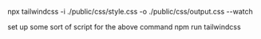 npx tailwindcss -i ./public/css/style.css -o ./public/css/output.css --watch

set up some sort of script for the above command
npm run tailwindcss
